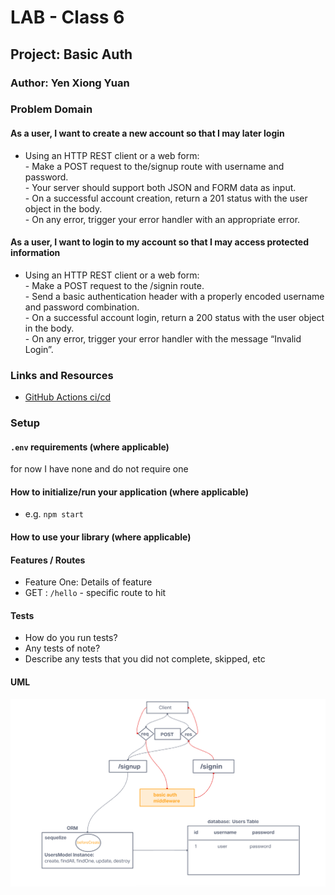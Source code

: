 # LAB - Class 6

## Project: Basic Auth

### Author: Yen Xiong Yuan

### Problem Domain

#### As a user, I want to create a new account so that I may later login

* Using an HTTP REST client or a web form:   
      - Make a POST request to the/signup route with username and password.   
      - Your server should support both JSON and FORM data as input.   
      - On a successful account creation, return a 201 status with the user object in the body.   
      - On any error, trigger your error handler with an appropriate error.

#### As a user, I want to login to my account so that I may access protected information

* Using an HTTP REST client or a web form:   
      - Make a POST request to the /signin route.   
      - Send a basic authentication header with a properly encoded username and password combination.   
      - On a successful account login, return a 200 status with the user object in the body.   
      - On any error, trigger your error handler with the message “Invalid Login”.



### Links and Resources

- [GitHub Actions ci/cd](https://github.com/yenxiongyuan/basic-auth/actions)



### Setup

#### `.env` requirements (where applicable)

for now I have none and do not require one


#### How to initialize/run your application (where applicable)

- e.g. `npm start`

#### How to use your library (where applicable)

#### Features / Routes

- Feature One: Details of feature
- GET : `/hello` - specific route to hit

#### Tests

- How do you run tests?
- Any tests of note?
- Describe any tests that you did not complete, skipped, etc

#### UML

![Basic Auth Whiteboard](./assets/lab-6.png)